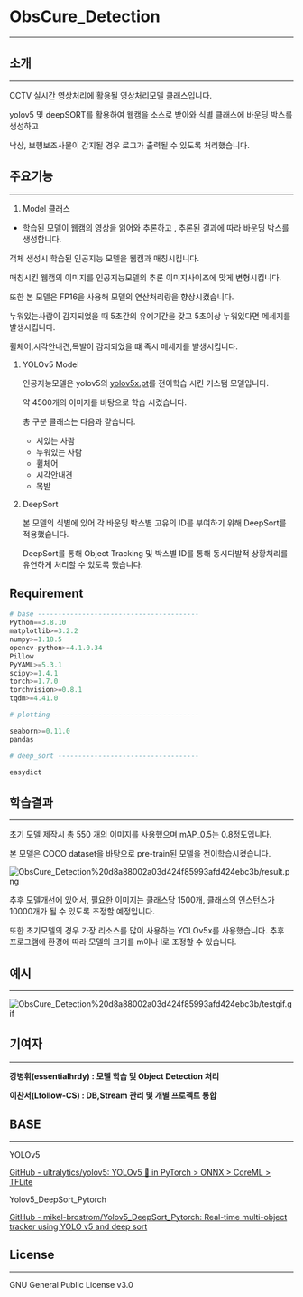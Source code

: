 # ObsCure_Detection

---

## 소개

---

CCTV 실시간 영상처리에 활용될 영상처리모델 클래스입니다.

yolov5 및 deepSORT를 활용하여 웹캠을 소스로 받아와 식별 클래스에 바운딩 박스를 생성하고

낙상, 보행보조사물이 감지될 경우 로그가 출력될 수 있도록 처리했습니다.

## 주요기능

---

1.  Model 클래스 
- 학습된 모델이 웹캠의 영상을 읽어와 추론하고 , 추론된 결과에 따라 바운딩 박스를 생성합니다.

객체 생성시 학습된 인공지능 모델을 웹캠과 매칭시킵니다. 

매칭시킨 웹캠의 이미지를 인공지능모델의 추론 이미지사이즈에 맞게 변형시킵니다.

또한 본 모델은 FP16을 사용해 모델의 연산처리량을 향상시켰습니다.

누워있는사람이 감지되었을 때 5초간의 유예기간을 갖고 5초이상 누워있다면 메세지를 발생시킵니다.

휠체어,시각안내견,목발이 감지되었을 떄 즉시 메세지를 발생시킵니다.

1. YOLOv5 Model

    인공지능모델은 yolov5의 [yolov5x.pt](http://yolov5x.pt)를 전이학습 시킨 커스텀 모델입니다.

    약 4500개의 이미지를 바탕으로 학습 시켰습니다.

    총 구분 클래스는 다음과 같습니다.

    - 서있는 사람
    - 누워있는 사람
    - 휠체어
    - 시각안내견
    - 목발

1. DeepSort

    본 모델의 식별에 있어 각 바운딩 박스별 고유의 ID를 부여하기 위해 DeepSort를 적용했습니다.

    DeepSort를 통해 Object Tracking 및 박스별 ID를 통해 동시다발적 상황처리를 유연하게 처리할 수 있도록 했습니다.

## Requirement

```python
# base ----------------------------------------
Python==3.8.10
matplotlib>=3.2.2
numpy>=1.18.5
opencv-python>=4.1.0.34
Pillow
PyYAML>=5.3.1
scipy>=1.4.1
torch>=1.7.0
torchvision>=0.8.1
tqdm>=4.41.0

# plotting ------------------------------------

seaborn>=0.11.0
pandas

# deep_sort -----------------------------------

easydict
```

## 학습결과

---

초기 모델 제작시 총 550 개의 이미지를 사용했으며 mAP_0.5는  0.8정도입니다.

본 모델은 COCO dataset을 바탕으로 pre-train된 모델을 전이학습시켰습니다.

![ObsCure_Detection%20d8a88002a03d424f85993afd424ebc3b/result.png](ObsCure_Detection%20d8a88002a03d424f85993afd424ebc3b/result.png)

추후 모델개선에 있어서, 필요한 이미지는 클래스당 1500개, 클래스의 인스턴스가 10000개가 될 수 있도록 조정할 예정입니다.

또한 초기모델의 경우 가장 리소스를 많이 사용하는 YOLOv5x를 사용했습니다. 추후 프로그램에 환경에 따라 모델의 크기를 m이나 l로 조정할 수 있습니다.

## 예시

---

![ObsCure_Detection%20d8a88002a03d424f85993afd424ebc3b/testgif.gif](ObsCure_Detection%20d8a88002a03d424f85993afd424ebc3b/testgif.gif)

## 기여자

---

**강병휘(essentialhrdy) : 모델 학습 및 Object Detection 처리**

**이찬서(Lfollow-CS) : DB,Stream 관리 및 개별 프로젝트 통합**

## BASE

---

YOLOv5

[GitHub - ultralytics/yolov5: YOLOv5 🚀 in PyTorch > ONNX > CoreML > TFLite](https://github.com/ultralytics/yolov5)

Yolov5_DeepSort_Pytorch

[GitHub - mikel-brostrom/Yolov5_DeepSort_Pytorch: Real-time multi-object tracker using YOLO v5 and deep sort](https://github.com/mikel-brostrom/Yolov5_DeepSort_Pytorch)

## License

---

GNU General Public License v3.0